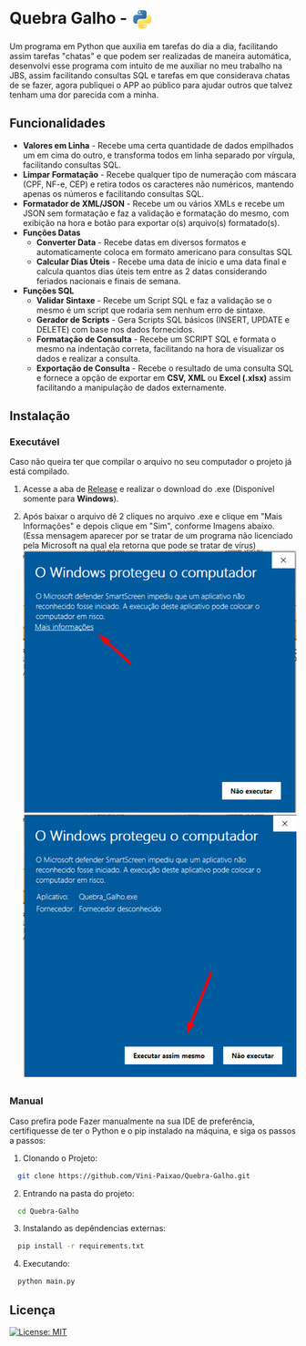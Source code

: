 
# Quebra Galho - <img align="center" alt="Vini-Python" height="40" width="40" src="https://raw.githubusercontent.com/devicons/devicon/master/icons/python/python-original.svg">

Um programa em Python que auxilia em tarefas do dia a dia, facilitando assim tarefas "chatas" e que podem ser realizadas de maneira automática, desenvolvi esse programa com intuito de me auxiliar no meu trabalho na JBS, assim facilitando consultas SQL e tarefas em que considerava chatas de se fazer, agora publiquei o APP ao público para ajudar outros que talvez tenham uma dor parecida com a minha.

## Funcionalidades

- **Valores em Linha** - Recebe uma certa quantidade de dados empilhados um em cima do outro, e transforma todos em linha separado por vírgula, facilitando consultas SQL.
- **Limpar Formatação** - Recebe qualquer tipo de numeração com máscara (CPF, NF-e, CEP) e retira todos os caracteres não numéricos, mantendo apenas os números e facilitando consultas SQL.
- **Formatador de XML/JSON** - Recebe um ou vários XMLs e recebe um JSON sem formatação e faz a validação e formatação do mesmo, com exibição na hora e botão para exportar o(s) arquivo(s) formatado(s).
- **Funções Datas**
  - **Converter Data** - Recebe datas em diversos formatos e automaticamente coloca em formato americano para consultas SQL
  - **Calcular Dias Úteis** - Recebe uma data de ínicio e uma data final e calcula quantos dias úteis tem entre as 2 datas considerando feriados nacionais e finais de semana.
- **Funções SQL**
  - **Validar Sintaxe** - Recebe um Script SQL e faz a validação se o mesmo é um script que rodaria sem nenhum erro de sintaxe.
  - **Gerador de Scripts** - Gera Scripts SQL básicos (INSERT, UPDATE e DELETE) com base nos dados fornecidos.
  - **Formatação de Consulta** - Recebe um SCRIPT SQL e formata o mesmo na indentação correta, facilitando na hora de visualizar os dados e realizar a consulta.
  - **Exportação de Consulta** - Recebe o resultado de uma consulta SQL e fornece a opção de exportar em **CSV, XML** ou **Excel (.xlsx)** assim facilitando a manipulação de dados externamente.

## Instalação

### Executável

Caso não queira ter que compilar o arquivo no seu computador o projeto já está compilado.

1. Acesse a aba de [Release](https://github.com/Vini-Paixao/Quebra-Galho/releases) e realizar o download do .exe (Disponível somente para **Windows**).

2. Após baixar o arquivo dê 2 cliques no arquivo .exe e clique em "Mais Informações" e depois clique em "Sim", conforme Imagens abaixo. (Essa mensagem aparecer por se tratar de um programa não licenciado pela Microsoft na qual ela retorna que pode se tratar de vírus)
![Mensagem do Windows](image/Print-1.png)
![Mensagem do Windows 2](image/Print-2.png)

##

### Manual

Caso prefira pode Fazer manualmente na sua IDE de preferência, certifiquesse de ter o Python e o pip instalado na máquina, e siga os passos a passos:

1. Clonando o Projeto:

  ```bash
    git clone https://github.com/Vini-Paixao/Quebra-Galho.git
  ```

2. Entrando na pasta do projeto:

  ```bash
    cd Quebra-Galho
  ```

3. Instalando as depêndencias externas:

  ```bash
    pip install -r requirements.txt
  ```

4. Executando:

  ```bash
    python main.py
  ```

## Licença

[![License: MIT](https://img.shields.io/badge/License-MIT-yellow.svg)](https://opensource.org/licenses/MIT)

